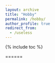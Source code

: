 ```yaml
---
layout: archive
title: "Hobby"
permalink: /hobby/
author_profile: true
redirect_from:
  - /useless
---
```


{% include toc %}

======
